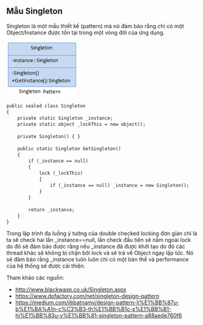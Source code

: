 ﻿## Mẫu Singleton

Singleton là một mẫu thiết kế (pattern) mà nó đảm bảo rằng chỉ có một Object/Instance được tồn tại trong một vòng đời của ứng dụng.

![UML Singleton Pattern](images/singleton.png?raw=true "UML Singleton Pattern")


```
public sealed class Singleton
{
    private static Singleton _instance;
    private static object _lockThis = new object();
 
    private Singleton() { }
 
    public static Singleton GetSingleton()
    {
        if (_instance == null)
        {
            lock (_lockThis)
            {
                if (_instance == null) _instance = new Singleton();
            }
        }
 
        return _instance;
    }
}
```

Trong lập trình đa luồng ý tưởng của double checked locking đơn giản chỉ là ta sẽ check hai lần _instance==null, lần check đầu tiên sẽ nằm ngoài lock do đó sẽ đảm bảo được rằng nếu _instance đã được khởi tạo do đó các thread khác sẽ không bị chặn bởi lock 
và sẽ trả về Object ngay lập tức. 
Nó sẽ đảm bảo rằng _instance luôn luôn chỉ có một bản thể và performance của hệ thống sẽ được cải thiện. 


Tham khảo các nguồn:
- http://www.blackwasp.co.uk/Singleton.aspx
- https://www.dofactory.com/net/singleton-design-pattern
- https://medium.com/@batnamv/design-pattern-li%E1%BB%87u-b%E1%BA%A1n-c%C3%B3-th%E1%BB%B1c-s%E1%BB%B1-hi%E1%BB%83u-v%E1%BB%81-singleton-pattern-a88aede760f6

